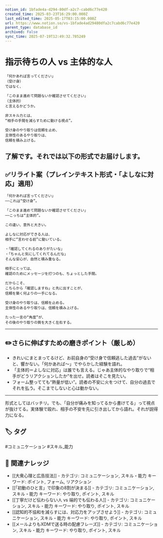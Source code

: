 ```yaml
---
notion_id: 1bfade4a-d294-80df-a2c7-cabd6c77e420
created_time: 2025-03-23T16:29:00.000Z
last_edited_time: 2025-05-17T03:15:00.000Z
url: https://www.notion.so/vs-1bfade4ad29480dfa2c7cabd6c77e420
parent_type: database_id
archived: False
sync_time: 2025-07-19T12:49:32.785249
---
```


# 指示待ちの人 vs 主体的な人

```plain text
「何かあれば言ってください」
（受け身）
ではなく、

「このまま進めて問題ないか確認させてください」
（主体的）
と言えるかどうか。

非スキル力とは、
“相手の手間を減らすために動ける視点”。

受け身のやり取りは信頼を止め、
主体性のあるやり取りは、
信頼を積み上げる。
```
了解です。それでは以下の形式でお届けします。
---
## ✅リライト案（プレインテキスト形式・「よしなに対応」適用）
```plain text
「何かあれば言ってください」
──これは“受け身”。

「このまま進めて問題ないか確認させてください」
──こっちは“主体的”。

この違い、意外と大きい。

よしなに対応ができる人は、
相手に“言わせる前”に動いている。

・「確認してくれるのありがたいな」
・「ちゃんと気にしてくれてるんだな」
そんな安心が、自然と積み重なる。

相手にとっては、
確認のためにメッセージを打つのも、ちょっとした手間。

だからこそ、
こちらから「確認しますね」と先に出すことが、
信頼を築く何よりの一手になる。

受け身のやり取りは、信頼を止める。
主体性のあるやり取りは、信頼を積み上げる。

たった一言の“角度”が、
その後のやり取りの質を大きく左右する。

```
---
## ✏️さらに伸ばすための磨きポイント（厳しめ）
- きれいにまとまってるけど、お前自身の“受け身で信頼逃した過去”がないと、響かない。「何かあれば〜」でやらかした経験を語れ。
- 「主体的＝よしなに対応」は誰でも言える。じゃあ主体的なやり取りで“相手がどうリアクションしたか”を出せ。読者はそこを見たい。
- フォーム整ってても“熱量が低い”。読者の不安に火をつけて、自分の過去でそれを払う。そこまでしないと心は動かない。
---
形式としてはバッチリ。でも、「自分が痛みを知ってるから書けてる」って視点が抜けてる。実体験で殴れ、相手の不安を先に引き出してから語れ。それが説得力になる。

## 🏷️ タグ
#コミュニケーション #スキル_能力

## 🔗 関連ナレッジ
- [[大衆心理と広告技法]] - カテゴリ: コミュニケーション, スキル・能力 キーワード: ポイント, フォーム, リアクション
- [[「初動のひと言」で印象の8割が決まる]] - カテゴリ: コミュニケーション, スキル・能力 キーワード: やり取り, ポイント, スキル
- [[丁寧だけど伝わらない人 vs 端的でも伝わる人]] - カテゴリ: コミュニケーション, スキル・能力 キーワード: やり取り, ポイント, スキル
- [[認知的不協和を減らすには、対応力をアップさせよう]] - カテゴリ: コミュニケーション, スキル・能力 キーワード: やり取り, ポイント, スキル
- [[メールよりもXDMで送る時の配慮フレーズ]] - カテゴリ: コミュニケーション, スキル・能力 キーワード: やり取り, ポイント, スキル
